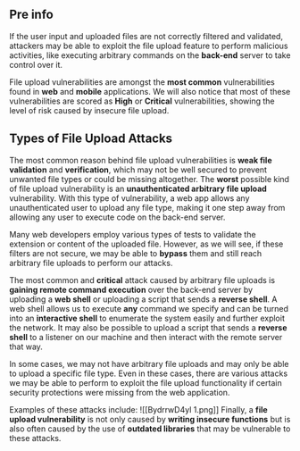 ## Pre info
If the user input and uploaded files are not correctly filtered and validated, attackers may be able to exploit the file upload feature to perform malicious activities, like executing arbitrary commands on the **back-end** server to take control over it.

File upload vulnerabilities are amongst the **most common** vulnerabilities found in **web** and **mobile** applications. We will also notice that most of these vulnerabilities are scored as **High** or **Critical** vulnerabilities, showing the level of risk caused by insecure file upload.
## Types of File Upload Attacks
The most common reason behind file upload vulnerabilities is **weak file validation** and **verification**, which may not be well secured to prevent unwanted file types or could be missing altogether. The **worst** possible kind of file upload vulnerability is an **unauthenticated arbitrary file upload** vulnerability. With this type of vulnerability, a web app allows any unauthenticated user to upload any file type, making it one step away from allowing any user to execute code on the back-end server.

Many web developers employ various types of tests to validate the extension or content of the uploaded file. However, as we will see, if these filters are not secure, we may be able to **bypass** them and still reach arbitrary file uploads to perform our attacks.

The most common and **critical** attack caused by arbitrary file uploads is **gaining remote command execution** over the back-end server by uploading a **web shell** or uploading a script that sends a **reverse shell**. A web shell allows us to execute **any** command we specify and can be turned into an **interactive shell** to enumerate the system easily and further exploit the network. It may also be possible to upload a script that sends a **reverse shell** to a listener on our machine and then interact with the remote server that way.

In some cases, we may not have arbitrary file uploads and may only be able to upload a specific file type. Even in these cases, there are various attacks we may be able to perform to exploit the file upload functionality if certain security protections were missing from the web application.

Examples of these attacks include:
![[BydrrwD4yl 1.png]]
Finally, a **file upload vulnerability** is not only caused by **writing insecure functions** but is also often caused by the use of **outdated libraries** that may be vulnerable to these attacks.